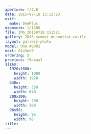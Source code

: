 ```yaml
---
aperture: f/2.0
date: 2015-07-18 15:15:23
exif:
  make: OnePlus
exposure: 1/1300
file: IMG_20150718_151521
gallery: 2015-summer-dunnottar-castle
layout: gallery-photo
model: One A0001
next: 61a3ec9
ordering: 5
previous: f5e4aa3
sizes:
  1920x1080:
    height: 1080
    width: 1920
  640w:
    height: 360
    width: 640
  200x200:
    height: 200
    width: 200
  96x96:
    height: 96
    width: 96
title: 
---
```

